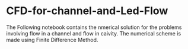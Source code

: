 # CFD-for-channel-and-Led-Flow

The Following notebook contains the nmerical solution for the problems involving flow in a channel and flow in caivity. The numerical scheme is made using Finite Difference Method. 